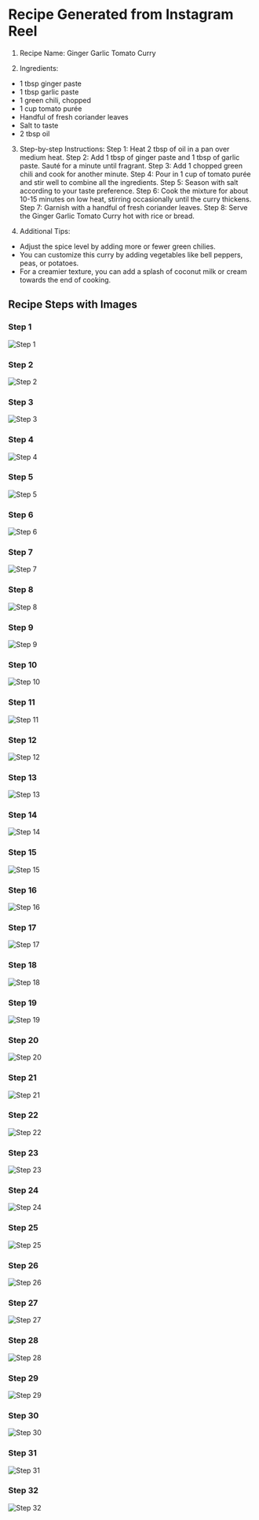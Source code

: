 # Recipe Generated from Instagram Reel

1. Recipe Name: Ginger Garlic Tomato Curry

2. Ingredients:
- 1 tbsp ginger paste
- 1 tbsp garlic paste
- 1 green chili, chopped
- 1 cup tomato purée
- Handful of fresh coriander leaves
- Salt to taste
- 2 tbsp oil

3. Step-by-step Instructions:
Step 1: Heat 2 tbsp of oil in a pan over medium heat.
Step 2: Add 1 tbsp of ginger paste and 1 tbsp of garlic paste. Sauté for a minute until fragrant.
Step 3: Add 1 chopped green chili and cook for another minute.
Step 4: Pour in 1 cup of tomato purée and stir well to combine all the ingredients.
Step 5: Season with salt according to your taste preference.
Step 6: Cook the mixture for about 10-15 minutes on low heat, stirring occasionally until the curry thickens.
Step 7: Garnish with a handful of fresh coriander leaves.
Step 8: Serve the Ginger Garlic Tomato Curry hot with rice or bread.

4. Additional Tips:
- Adjust the spice level by adding more or fewer green chilies.
- You can customize this curry by adding vegetables like bell peppers, peas, or potatoes.
- For a creamier texture, you can add a splash of coconut milk or cream towards the end of cooking.


## Recipe Steps with Images

### Step 1
![Step 1](./step_1.jpg)

### Step 2
![Step 2](./step_2.jpg)

### Step 3
![Step 3](./step_3.jpg)

### Step 4
![Step 4](./step_4.jpg)

### Step 5
![Step 5](./step_5.jpg)

### Step 6
![Step 6](./step_6.jpg)

### Step 7
![Step 7](./step_7.jpg)

### Step 8
![Step 8](./step_8.jpg)

### Step 9
![Step 9](./step_9.jpg)

### Step 10
![Step 10](./step_10.jpg)

### Step 11
![Step 11](./step_11.jpg)

### Step 12
![Step 12](./step_12.jpg)

### Step 13
![Step 13](./step_13.jpg)

### Step 14
![Step 14](./step_14.jpg)

### Step 15
![Step 15](./step_15.jpg)

### Step 16
![Step 16](./step_16.jpg)

### Step 17
![Step 17](./step_17.jpg)

### Step 18
![Step 18](./step_18.jpg)

### Step 19
![Step 19](./step_19.jpg)

### Step 20
![Step 20](./step_20.jpg)

### Step 21
![Step 21](./step_21.jpg)

### Step 22
![Step 22](./step_22.jpg)

### Step 23
![Step 23](./step_23.jpg)

### Step 24
![Step 24](./step_24.jpg)

### Step 25
![Step 25](./step_25.jpg)

### Step 26
![Step 26](./step_26.jpg)

### Step 27
![Step 27](./step_27.jpg)

### Step 28
![Step 28](./step_28.jpg)

### Step 29
![Step 29](./step_29.jpg)

### Step 30
![Step 30](./step_30.jpg)

### Step 31
![Step 31](./step_31.jpg)

### Step 32
![Step 32](./step_32.jpg)

